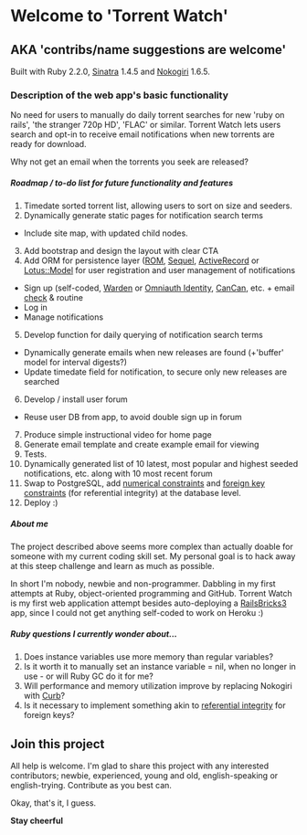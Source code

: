 # Welcome to 'Torrent Watch' 
## AKA 'contribs/name suggestions are welcome'

Built with Ruby 2.2.0, [Sinatra](http://sinatrarb.com) 1.4.5 and [Nokogiri](http://www.nokogiri.org/) 1.6.5.

### Description of the web app's basic functionality
No need for users to manually do daily torrent searches for new 'ruby on rails', 'the stranger 720p HD', 'FLAC' or similar. Torrent Watch lets users search and opt-in to receive email notifications when new torrents are ready for download.  

Why not get an email when the torrents you seek are released?

##### Roadmap / to-do list for future functionality and features

1. Timedate sorted torrent list, allowing users to sort on size and seeders.
2. Dynamically generate static pages for notification search terms
  * Include site map, with updated child nodes.
3. Add bootstrap and design the layout with clear CTA
4. Add ORM for persistence layer ([ROM](http://rom-rb.org), [Sequel](http://sequel.jeremyevans.net/), [ActiveRecord](http://github.com/janko-m/sinatra-activerecord) or [Lotus::Model](http://lotusrb.org/) for user registration and user management of notifications
  * Sign up (self-coded, [Warden](https://rubygems.org/gems/warden) or [Omniauth Identity](https://github.com/intridea/omniauth-identity), [CanCan](https://github.com/shf/sinatra-can), etc. + email [check](https://github.com/mailcheck/mailcheck) & routine
  * Log in
  * Manage notifications
5. Develop function for daily querying of notification search terms
  * Dynamically generate emails when new releases are found (+'buffer' model for interval digests?)
  * Update timedate field for notification, to secure only new releases are searched
6. Develop / install user forum
  * Reuse user DB from app, to avoid double sign up in forum
7. Produce simple instructional video for home page
8. Generate email template and create example email for viewing
9. Tests.
10. Dynamically generated list of 10 latest, most popular and highest seeded notifications, etc. along with 10 most recent forum
11. Swap to PostgreSQL, add [numerical constraints](https://rubygems.org/gems/rein) and [foreign key constraints](https://rubygems.org/gems/foreigner) (for referential integrity) at the database level.
12. Deploy :)

##### About me
The project described above seems more complex than actually doable for someone with my current coding skill set. My personal goal is to hack away at this steep challenge and learn as much as possible.  

In short I'm nobody, newbie and non-programmer. Dabbling in my first attempts at Ruby, object-oriented programming and GitHub. Torrent Watch is my first web application attempt besides auto-deploying a [RailsBricks3](http://railsbricks.net) app, since I could not get anything self-coded to work on Heroku :)

##### Ruby questions I currently wonder about... 
1. Does instance variables use more memory than regular variables?
2. Is it worth it to manually set an instance variable = nil, when no longer in use - or will Ruby GC do it for me?
3. Will performance and memory utilization improve by replacing Nokogiri with [Curb](https://rubygems.org/gems/curb)?
4. Is it necessary to implement something akin to [referential integrity](https://github.com/orcasnet/activerecord-referential_integrity) for foreign keys?

## Join this project
All help is welcome. I'm glad to share this project with any interested contributors; newbie, experienced, young and old, english-speaking or english-trying. Contribute as you best can.

Okay, that's it, I guess. 

**Stay cheerful**